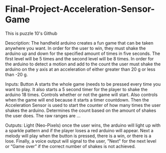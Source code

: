 # Final-Project-Acceleration-Sensor-Game
This is puzzle 10's Github  

Description: The handheld arduino creates a fun game that can be taken anywhere you want. In order for the user to win, they must shake the arduino up and down for the specified amount of times in five seconds. The first level will be 5 times and the second level will be 8 times. In order for the arduino to detect a motion and add to the count the user must shake the arduino on the y axis at an acceleration of either greater than 20 g or less than -20 g.

Inputs: Button A starts the whole game (needs to be pressed every time you want to play. It also starts a 5 second timer for the player to shake the arduino 18 times. Controls whether or not the game will start. Also controls when the game will end because it starts a timer countdown. Then the Acceleration Sensor is used to start the counter of how many times the user shakes the arduino. Determines the count based on the amount of shakes the user does. The raw ranges are ...

Outputs: Light (Neo-Pixels) once the user wins, the arduino will light up with a sparkle pattern and if the player loses a red arduino will appear. Next a melody will play when the button is pressed, there is a win, or there is a lose. Finally, a voice output will signal to the user, "Next" for the next level or “Game over” if the correct number of shakes is not achieved.
